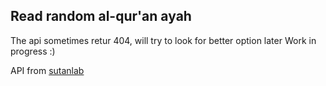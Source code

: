 ## Read random al-qur'an ayah

The api sometimes retur 404, will try to look for better option later
Work in progress :)

API from [sutanlab]("https://github.com/sutanlab/quran-api")
